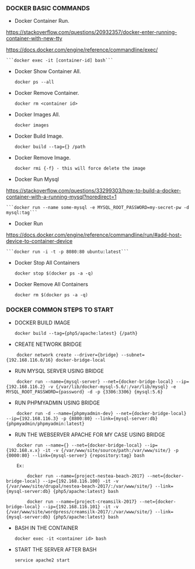 
### DOCKER BASIC COMMANDS ###

* Docker Container Run.
    
https://stackoverflow.com/questions/20932357/docker-enter-running-container-with-new-tty

https://docs.docker.com/engine/reference/commandline/exec/

    ```docker exec -it [container-id] bash```

* Docker Show Container All.
    
    ```docker ps --all```

* Docker Remove Container.
    
    ```docker rm <container id>```

* Docker Images All.
    
    ```docker images```

* Docker Build Image.
    
    ```docker build --tag={} /path```

* Docker Remove Image.
    
    ```docker rmi {-f} - this will force delete the image```

* Docker Run Mysql

https://stackoverflow.com/questions/33299303/how-to-build-a-docker-container-with-a-running-mysql?noredirect=1

    ```docker run --name some-mysql -e MYSQL_ROOT_PASSWORD=my-secret-pw -d mysql:tag```

* Docker Run

https://docs.docker.com/engine/reference/commandline/run/#add-host-device-to-container-device

    ```docker run -i -t -p 8080:80 ubuntu:latest```

* Docker Stop All Containers

    ```docker stop $(docker ps -a -q)```

* Docker Remove All Containers

    ```docker rm $(docker ps -a -q)```

### DOCKER COMMON STEPS TO START ###

* DOCKER BUILD IMAGE
    
    ```docker build --tag={php5/apache:latest} {/path}```

* CREATE NETWORK BRIDGE
    
```
    docker network create --driver={bridge} --subnet={192.168.116.0/16} docker-bridge-local
```

* RUN MYSQL SERVER USING BRIDGE
    
```
    docker run --name={mysql-server} --net={docker-bridge-local} --ip={192.168.116.2} -v {/var/lib/docker-mysql-5.6/:/var/lib/mysql} -e MYSQL_ROOT_PASSWORD={password} -d -p {3306:3306} {mysql:5.6}
```

* RUN PHPMYADMIN USING BRIDGE
    
```
    docker run -d --name={phpmyadmin-dev} --net={docker-bridge-local} --ip={192.168.116.3} -p {8800:80} --link={mysql-server:db} {phpmyadmin/phpmyadmin:latest}
```

* RUN THE WEBSERVER APACHE FOR MY CASE USING BRIDGE
    
```
    docker run --name={} --net={docker-bridge-local} --ip={192.168.x.x} -it -v {/var/www/site/source/path:/var/www/site/} -p {0000:80} --link={mysql-server} {repository:tag} bash
```  

```
    Ex:
    
        docker run --name={project-nestea-beach-2017} --net={docker-bridge-local} --ip={192.168.116.100} -it -v {/var/www/site/drupal/nestea-beach-2017/:/var/www/site/} --link={mysql-server:db} {php5/apache:latest} bash

        docker run --name={project-creamsilk-2017} --net={docker-bridge-local} --ip={192.168.116.101} -it -v {/var/www/site/wordpress/creamsilk-2017/:/var/www/site/} --link={mysql-server:db} {php5/apache:latest} bash
```    

* BASH IN THE CONTAINER

    ```docker exec -it <container id> bash```

* START THE SERVER AFTER BASH

    ```service apache2 start```
